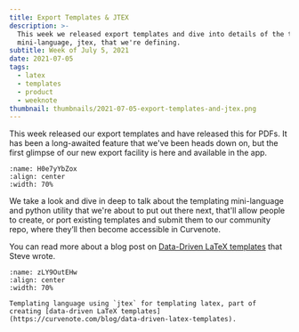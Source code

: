 ```yaml
---
title: Export Templates & JTEX
description: >-
  This week we released export templates and dive into details of the templating
  mini-language, jtex, that we're defining.
subtitle: Week of July 5, 2021
date: 2021-07-05
tags:
  - latex
  - templates
  - product
  - weeknote
thumbnail: thumbnails/2021-07-05-export-templates-and-jtex.png
---
```


This week released our export templates and have released this for PDFs. It has been a long-awaited feature that we've been heads down on, but the first glimpse of our new export facility is here and available in the app.

```{figure} images/GTGiJ4YqK38DEbx5hX9m-EJ2usc4pvd43ZuaUSCgK-v1.png
:name: H0e7yYbZox
:align: center
:width: 70%
```

We take a look and dive in deep to talk about the templating mini-language and python utility that we're about to put out there next, that'll allow people to create, or port existing templates and submit them to our community repo, where they’ll then become accessible in Curvenote.

You can read more about a blog post on [Data-Driven LaTeX templates](https://curvenote.com/blog/data-driven-latex-templates) that Steve wrote.

```{figure} images/GTGiJ4YqK38DEbx5hX9m-VYkOyAVqcg3822SpmvRD-v1.png
:name: zLY9OutEHw
:align: center
:width: 70%

Templating language using `jtex` for templating latex, part of creating [data-driven LaTeX templates](https://curvenote.com/blog/data-driven-latex-templates).
```
